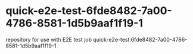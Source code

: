 # quick-e2e-test-6fde8482-7a00-4786-8581-1d5b9aaf1f19-1
repository for use with E2E test job quick-e2e-test:6fde8482-7a00-4786-8581-1d5b9aaf1f19-1

